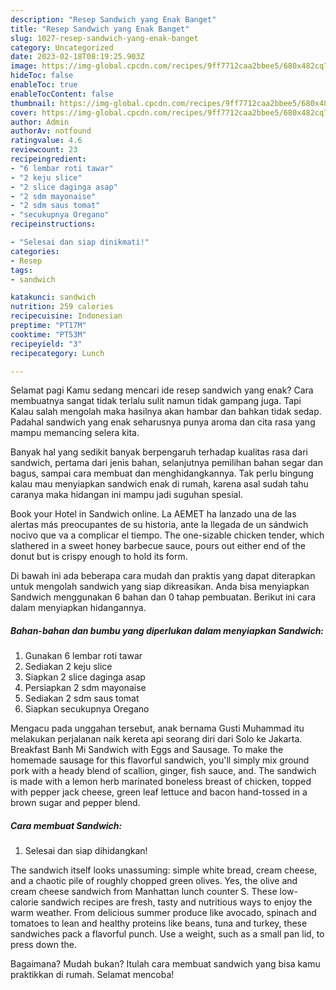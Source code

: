 ```yaml
---
description: "Resep Sandwich yang Enak Banget"
title: "Resep Sandwich yang Enak Banget"
slug: 1027-resep-sandwich-yang-enak-banget
category: Uncategorized
date: 2023-02-18T08:19:25.903Z
image: https://img-global.cpcdn.com/recipes/9ff7712caa2bbee5/680x482cq70/sandwich-foto-resep-utama.jpg
hideToc: false
enableToc: true
enableTocContent: false
thumbnail: https://img-global.cpcdn.com/recipes/9ff7712caa2bbee5/680x482cq70/sandwich-foto-resep-utama.jpg
cover: https://img-global.cpcdn.com/recipes/9ff7712caa2bbee5/680x482cq70/sandwich-foto-resep-utama.jpg
author: Admin
authorAv: notfound
ratingvalue: 4.6
reviewcount: 23
recipeingredient:
- "6 lembar roti tawar"
- "2 keju slice"
- "2 slice daginga asap"
- "2 sdm mayonaise"
- "2 sdm saus tomat"
- "secukupnya Oregano"
recipeinstructions:

- "Selesai dan siap dinikmati!"
categories:
- Resep
tags:
- sandwich

katakunci: sandwich 
nutrition: 259 calories
recipecuisine: Indonesian
preptime: "PT17M"
cooktime: "PT53M"
recipeyield: "3"
recipecategory: Lunch

---
```



Selamat pagi Kamu sedang mencari ide resep sandwich yang enak? Cara membuatnya sangat tidak terlalu sulit namun tidak gampang juga. Tapi Kalau salah mengolah maka hasilnya akan hambar dan bahkan tidak sedap. Padahal sandwich yang enak seharusnya punya aroma dan cita rasa yang mampu memancing selera kita.


Banyak hal yang sedikit banyak berpengaruh terhadap kualitas rasa dari sandwich, pertama dari jenis bahan, selanjutnya pemilihan bahan segar dan bagus, sampai cara membuat dan menghidangkannya. Tak perlu bingung kalau mau menyiapkan sandwich enak di rumah, karena asal sudah tahu caranya maka hidangan ini mampu jadi suguhan spesial.

Book your Hotel in Sandwich online. La AEMET ha lanzado una de las alertas más preocupantes de su historia, ante la llegada de un sándwich nocivo que va a complicar el tiempo. The one-sizable chicken tender, which slathered in a sweet honey barbecue sauce, pours out either end of the donut but is crispy enough to hold its form.


Di bawah ini ada beberapa cara mudah dan praktis yang dapat diterapkan untuk mengolah sandwich yang siap dikreasikan. Anda bisa menyiapkan Sandwich menggunakan 6 bahan dan 0 tahap pembuatan. Berikut ini cara dalam menyiapkan hidangannya.

<!--inarticleads1-->

##### Bahan-bahan dan bumbu yang diperlukan dalam menyiapkan Sandwich:

1. Gunakan 6 lembar roti tawar
1. Sediakan 2 keju slice
1. Siapkan 2 slice daginga asap
1. Persiapkan 2 sdm mayonaise
1. Sediakan 2 sdm saus tomat
1. Siapkan secukupnya Oregano


Mengacu pada unggahan tersebut, anak bernama Gusti Muhammad itu melakukan perjalanan naik kereta api seorang diri dari Solo ke Jakarta. Breakfast Banh Mi Sandwich with Eggs and Sausage. To make the homemade sausage for this flavorful sandwich, you&#39;ll simply mix ground pork with a heady blend of scallion, ginger, fish sauce, and. The sandwich is made with a lemon herb marinated boneless breast of chicken, topped with pepper jack cheese, green leaf lettuce and bacon hand-tossed in a brown sugar and pepper blend. 

<!--inarticleads2-->

##### Cara membuat Sandwich:


1. Selesai dan siap dihidangkan!

The sandwich itself looks unassuming: simple white bread, cream cheese, and a chaotic pile of roughly chopped green olives. Yes, the olive and cream cheese sandwich from Manhattan lunch counter S. These low-calorie sandwich recipes are fresh, tasty and nutritious ways to enjoy the warm weather. From delicious summer produce like avocado, spinach and tomatoes to lean and healthy proteins like beans, tuna and turkey, these sandwiches pack a flavorful punch. Use a weight, such as a small pan lid, to press down the. 

Bagaimana? Mudah bukan? Itulah cara membuat sandwich yang bisa kamu praktikkan di rumah. Selamat mencoba!

